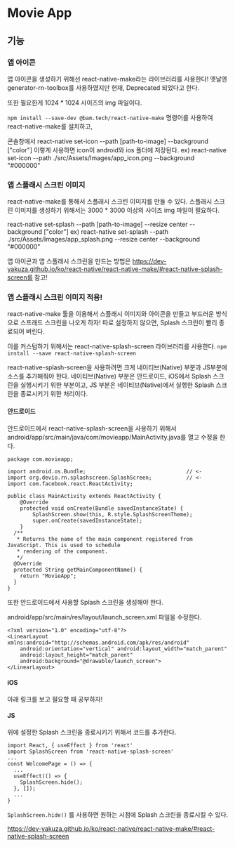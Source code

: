 # Movie App

## 기능

### 앱 아이콘

앱 아이콘을 생성하기 위해선 react-native-make라는 라이브러리를 사용한다!
옛날엔 generator-rn-toolbox를 사용하였지만 현재, Deprecated 되었다고 한다.

또한 필요한게 1024 \* 1024 사이즈의 img 파일이다.

<code>npm install --save-dev @bam.tech/react-native-make</code> 명령어를 사용하여 react-native-make를 설치하고,

콘솔창에서
react-native set-icon --path [path-to-image] --background ["color"] 이렇게 사용하면 icon이 android와 ios 폴더에 저장된다.
ex) react-native set-icon --path ./src/Assets/Images/app_icon.png --background "#000000"

### 앱 스플래시 스크린 이미지

react-native-make를 통해서 스플래시 스크린 이미지를 만들 수 있다.
스플래시 스크린 이미지를 생성하기 위해서는 3000 \* 3000 이상의 사이즈 img 파일이 필요하다.

react-native set-splash --path [path-to-image] --resize center --background ["color"]
ex) react-native set-splash --path ./src/Assets/Images/app_splash.png --resize center --background "#000000"

앱 아이콘과 앱 스플래시 스크린을 만드는 방법은
https://dev-yakuza.github.io/ko/react-native/react-native-make/#react-native-splash-screen를 참고!

### 앱 스플래시 스크린 이미지 적용!

react-native-make 툴을 이용해서 스플래시 이미지와 아이콘을 만들고 부드러운 방식으로 스프래드 스크린을 나오게 하자!
따로 설정하지 않으면, Splash 스크린이 빨리 종료되어 버린다.

이를 커스텀하기 위해서는 react-native-splash-screen 라이브러리를 사용한다.
<code>npm install --save react-native-splash-screen</code>

react-native-splash-screen을 사용하려면 크게 네이티브(Native) 부분과 JS부분에 소스를 추가해줘야 한다.
네이티브(Native) 부분은 안드로이드, iOS에서 Splash 스크린을 실행시키기 위한 부분이고, JS 부분은 네이티브(Native)에서 실행한 Splash 스크린을 종료시키기 위한 처리이다.

#### 안드로이드

안드로이드에서 react-native-splash-screen을 사용하기 위해서 android/app/src/main/java/com/movieapp/MainActivity.java를 열고 수정을 한다.

```
package com.movieapp;

import android.os.Bundle;                                // <-
import org.devio.rn.splashscreen.SplashScreen;           // <-
import com.facebook.react.ReactActivity;

public class MainActivity extends ReactActivity {
    @Override
    protected void onCreate(Bundle savedInstanceState) {
        SplashScreen.show(this, R.style.SplashScreenTheme);
        super.onCreate(savedInstanceState);
    }
  /**
   * Returns the name of the main component registered from JavaScript. This is used to schedule
   * rendering of the component.
   */
  @Override
  protected String getMainComponentName() {
    return "MovieApp";
  }
}

```

또한 안드로이드에서 사용할 Splash 스크린을 생성해야 한다.

android/app/src/main/res/layout/launch_screen.xml 파일을 수정한다.

```
<?xml version="1.0" encoding="utf-8"?>
<LinearLayout xmlns:android="http://schemas.android.com/apk/res/android"
    android:orientation="vertical" android:layout_width="match_parent"
    android:layout_height="match_parent"
    android:background="@drawable/launch_screen">
</LinearLayout>
```

#### iOS

아래 링크를 보고 필요할 때 공부하자!

#### JS

위에 설정한 Splash 스크린을 종료시키기 위해서 코드를 추가한다.

```
import React, { useEffect } from 'react'
import SplashScreen from 'react-native-splash-screen'
...
const WelcomePage = () => {
  ...
  useEffect(() => {
    SplashScreen.hide();
  }, []);
  ...
}
```

<code>SplashScreen.hide()</code> 를 사용하면 원하는 시점에 Splash 스크린을 종료시킬 수 있다.

https://dev-yakuza.github.io/ko/react-native/react-native-make/#react-native-splash-screen
